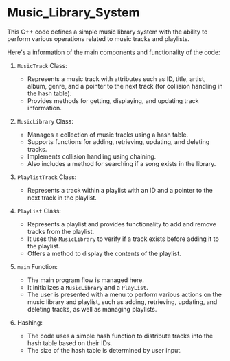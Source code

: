 # Music_Library_System
This C++ code defines a simple music library system with the ability to perform various operations related to music tracks and playlists.

Here's a information of the main components and functionality of the code:

1. `MusicTrack` Class:
   - Represents a music track with attributes such as ID, title, artist, album, genre, and a pointer to the next track (for collision handling in the hash table).
   - Provides methods for getting, displaying, and updating track information.

2. `MusicLibrary` Class:
   - Manages a collection of music tracks using a hash table.
   - Supports functions for adding, retrieving, updating, and deleting tracks.
   - Implements collision handling using chaining.
   - Also includes a method for searching if a song exists in the library.

3. `PlaylistTrack` Class:
   - Represents a track within a playlist with an ID and a pointer to the next track in the playlist.

4. `PlayList` Class:
   - Represents a playlist and provides functionality to add and remove tracks from the playlist.
   - It uses the `MusicLibrary` to verify if a track exists before adding it to the playlist.
   - Offers a method to display the contents of the playlist.

5. `main` Function:
   - The main program flow is managed here.
   - It initializes a `MusicLibrary` and a `PlayList`.
   - The user is presented with a menu to perform various actions on the music library and playlist, such as adding, retrieving, updating, and deleting tracks, as well as managing playlists.

6. Hashing:
   - The code uses a simple hash function to distribute tracks into the hash table based on their IDs.
   - The size of the hash table is determined by user input.
